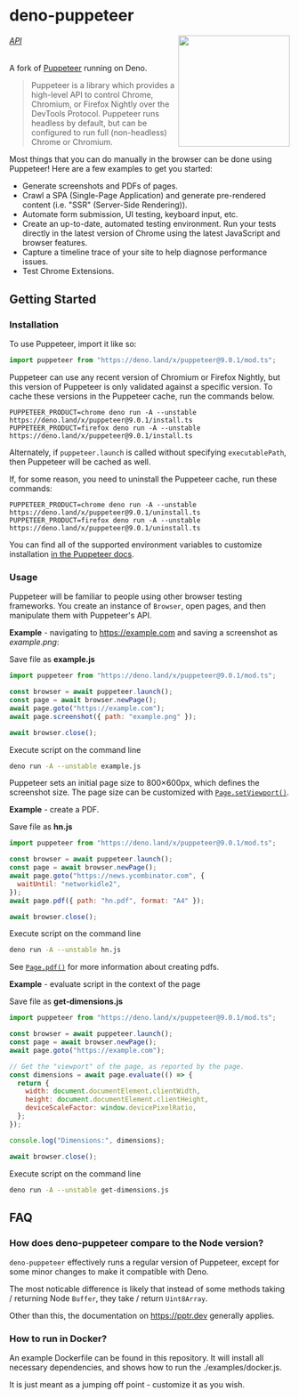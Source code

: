 # deno-puppeteer

<img src="./logo.png" height="200" align="right">

###### [API](https://github.com/puppeteer/puppeteer/blob/v9.0.1/docs/api.md)

A fork of [Puppeteer](https://pptr.dev/) running on Deno.

> Puppeteer is a library which provides a high-level API to control Chrome, Chromium, or Firefox Nightly over the DevTools Protocol. Puppeteer runs headless by default, but can be configured to run full (non-headless) Chrome or Chromium.

Most things that you can do manually in the browser can be done using Puppeteer! Here are a few examples to get you started:

- Generate screenshots and PDFs of pages.
- Crawl a SPA (Single-Page Application) and generate pre-rendered content (i.e. "SSR" (Server-Side Rendering)).
- Automate form submission, UI testing, keyboard input, etc.
- Create an up-to-date, automated testing environment. Run your tests directly in the latest version of Chrome using the latest JavaScript and browser features.
- Capture a timeline trace of your site to help diagnose performance issues.
- Test Chrome Extensions.

## Getting Started

### Installation

To use Puppeteer, import it like so:

```ts
import puppeteer from "https://deno.land/x/puppeteer@9.0.1/mod.ts";
```

Puppeteer can use any recent version of Chromium or Firefox Nightly, but this version of Puppeteer is only validated against a specific version. To cache these versions in the Puppeteer cache, run the commands below.

```shell
PUPPETEER_PRODUCT=chrome deno run -A --unstable https://deno.land/x/puppeteer@9.0.1/install.ts
PUPPETEER_PRODUCT=firefox deno run -A --unstable https://deno.land/x/puppeteer@9.0.1/install.ts
```

Alternately, if `puppeteer.launch` is called without specifying `executablePath`, then Puppeteer will be cached as well.

If, for some reason, you need to uninstall the Puppeteer cache, run these commands:

```shell
PUPPETEER_PRODUCT=chrome deno run -A --unstable https://deno.land/x/puppeteer@9.0.1/uninstall.ts
PUPPETEER_PRODUCT=firefox deno run -A --unstable https://deno.land/x/puppeteer@9.0.1/uninstall.ts
```

You can find all of the supported environment variables to customize installation [in the Puppeteer docs](https://pptr.dev/#?product=Puppeteer&version=v5.5.0&show=api-environment-variables).

### Usage

Puppeteer will be familiar to people using other browser testing frameworks. You create an instance of `Browser`, open pages, and then manipulate them with Puppeteer's API.

**Example** - navigating to https://example.com and saving a screenshot as _example.png_:

Save file as **example.js**

```js
import puppeteer from "https://deno.land/x/puppeteer@9.0.1/mod.ts";

const browser = await puppeteer.launch();
const page = await browser.newPage();
await page.goto("https://example.com");
await page.screenshot({ path: "example.png" });

await browser.close();
```

Execute script on the command line

```bash
deno run -A --unstable example.js
```

Puppeteer sets an initial page size to 800×600px, which defines the screenshot size. The page size can be customized with [`Page.setViewport()`](https://github.com/puppeteer/puppeteer/blob/v5.5.0/docs/api.md#pagesetviewportviewport).

**Example** - create a PDF.

Save file as **hn.js**

```js
import puppeteer from "https://deno.land/x/puppeteer@9.0.1/mod.ts";

const browser = await puppeteer.launch();
const page = await browser.newPage();
await page.goto("https://news.ycombinator.com", {
  waitUntil: "networkidle2",
});
await page.pdf({ path: "hn.pdf", format: "A4" });

await browser.close();
```

Execute script on the command line

```bash
deno run -A --unstable hn.js
```

See [`Page.pdf()`](https://github.com/puppeteer/puppeteer/blob/v5.5.0/docs/api.md#pagepdfoptions) for more information about creating pdfs.

**Example** - evaluate script in the context of the page

Save file as **get-dimensions.js**

```js
import puppeteer from "https://deno.land/x/puppeteer@9.0.1/mod.ts";

const browser = await puppeteer.launch();
const page = await browser.newPage();
await page.goto("https://example.com");

// Get the "viewport" of the page, as reported by the page.
const dimensions = await page.evaluate(() => {
  return {
    width: document.documentElement.clientWidth,
    height: document.documentElement.clientHeight,
    deviceScaleFactor: window.devicePixelRatio,
  };
});

console.log("Dimensions:", dimensions);

await browser.close();
```

Execute script on the command line

```bash
deno run -A --unstable get-dimensions.js
```

## FAQ

### How does deno-puppeteer compare to the Node version?

`deno-puppeteer` effectively runs a regular version of Puppeteer, except for some minor changes to make it compatible with Deno.

The most noticable difference is likely that instead of some methods taking / returning Node `Buffer`, they take / return `Uint8Array`.

Other than this, the documentation on https://pptr.dev generally applies.

### How to run in Docker?

An example Dockerfile can be found in this repository. It will install all necessary dependencies, and shows how to run the ./examples/docker.js.

It is just meant as a jumping off point - customize it as you wish.
